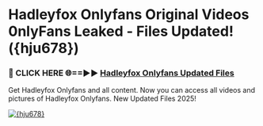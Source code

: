 # Hadleyfox Onlyfans Original Videos 0nlyFans Leaked - Files Updated! ({hju678})

<h3>🔴 CLICK HERE 🌐==►► <a href="https://tinyurl.com/ms9xzufz" rel="nofollow">Hadleyfox Onlyfans Updated Files</a></h3>

Get Hadleyfox Onlyfans and all content. Now you can access all videos and pictures of Hadleyfox Onlyfans. New Updated Files 2025!

[![{hju678}](https://i.imgur.com/PQ7UWWw.gif)](https://tinyurl.com/ms9xzufz)